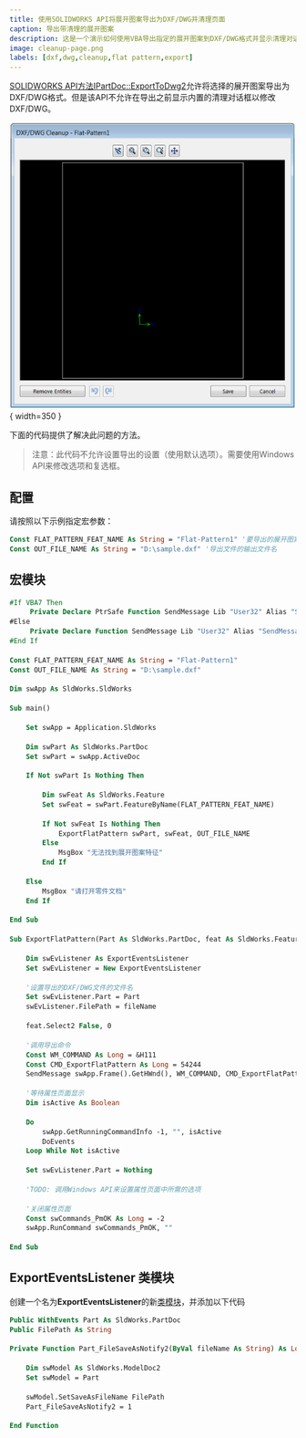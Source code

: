 ```yaml
---
title: 使用SOLIDWORKS API将展开图案导出为DXF/DWG并清理页面
caption: 导出带清理的展开图案
description: 这是一个演示如何使用VBA导出指定的展开图案到DXF/DWG格式并显示清理对话框的示例
image: cleanup-page.png
labels: [dxf,dwg,cleanup,flat pattern,export]
---
```

[SOLIDWORKS API方法IPartDoc::ExportToDwg2](https://help.solidworks.com/2014/english/api/sldworksapi/SolidWorks.Interop.sldworks~SolidWorks.Interop.sldworks.IPartDoc~ExportToDWG2.html)允许将选择的展开图案导出为DXF/DWG格式。但是该API不允许在导出之前显示内置的清理对话框以修改DXF/DWG。

![DXF/DWG清理](cleanup-page.png){ width=350 }

下面的代码提供了解决此问题的方法。

> 注意：此代码不允许设置导出的设置（使用默认选项）。需要使用Windows API来修改选项和复选框。

## 配置

请按照以下示例指定宏参数：

~~~vb
Const FLAT_PATTERN_FEAT_NAME As String = "Flat-Pattern1" '要导出的展开图案特征的名称
Const OUT_FILE_NAME As String = "D:\sample.dxf" '导出文件的输出文件名
~~~

## 宏模块

~~~ vb
#If VBA7 Then
     Private Declare PtrSafe Function SendMessage Lib "User32" Alias "SendMessageA" (ByVal hWnd As Long, ByVal wMsg As Long, ByVal wParam As Long, lParam As Any) As Long
#Else
     Private Declare Function SendMessage Lib "User32" Alias "SendMessageA" (ByVal hWnd As Long, ByVal wMsg As Long, ByVal wParam As Long, lParam As Any) As Long
#End If

Const FLAT_PATTERN_FEAT_NAME As String = "Flat-Pattern1"
Const OUT_FILE_NAME As String = "D:\sample.dxf"

Dim swApp As SldWorks.SldWorks

Sub main()

    Set swApp = Application.SldWorks
    
    Dim swPart As SldWorks.PartDoc
    Set swPart = swApp.ActiveDoc
    
    If Not swPart Is Nothing Then
        
        Dim swFeat As SldWorks.Feature
        Set swFeat = swPart.FeatureByName(FLAT_PATTERN_FEAT_NAME)
        
        If Not swFeat Is Nothing Then
            ExportFlatPattern swPart, swFeat, OUT_FILE_NAME
        Else
            MsgBox "无法找到展开图案特征"
        End If
        
    Else
        MsgBox "请打开零件文档"
    End If
        
End Sub

Sub ExportFlatPattern(Part As SldWorks.PartDoc, feat As SldWorks.Feature, fileName As String)
                    
    Dim swEvListener As ExportEventsListener
    Set swEvListener = New ExportEventsListener
    
    '设置导出的DXF/DWG文件的文件名
    Set swEvListener.Part = Part
    swEvListener.FilePath = fileName
    
    feat.Select2 False, 0
    
    '调用导出命令
    Const WM_COMMAND As Long = &H111
    Const CMD_ExportFlatPattern As Long = 54244
    SendMessage swApp.Frame().GetHWnd(), WM_COMMAND, CMD_ExportFlatPattern, 0
    
    '等待属性页面显示
    Dim isActive As Boolean
    
    Do
        swApp.GetRunningCommandInfo -1, "", isActive
        DoEvents
    Loop While Not isActive
    
    Set swEvListener.Part = Nothing

    'TODO: 调用Windows API来设置属性页面中所需的选项
    
    '关闭属性页面
    Const swCommands_PmOK As Long = -2
    swApp.RunCommand swCommands_PmOK, ""
    
End Sub
~~~



## ExportEventsListener 类模块

创建一个名为**ExportEventsListener**的新[类模块](/docs/codestack/visual-basic/classes/)，并添加以下代码

~~~ vb
Public WithEvents Part As SldWorks.PartDoc
Public FilePath As String

Private Function Part_FileSaveAsNotify2(ByVal fileName As String) As Long
    
    Dim swModel As SldWorks.ModelDoc2
    Set swModel = Part
    
    swModel.SetSaveAsFileName FilePath
    Part_FileSaveAsNotify2 = 1
    
End Function
~~~